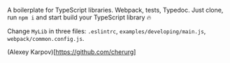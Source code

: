A boilerplate for TypeScript libraries. Webpack, tests, Typedoc. Just clone, run `npm i` and start build your TypeScript library 🔥

Change `MyLib` in three files: `.eslintrc`, `examples/developing/main.js`, `webpack/common.config.js`.

(Alexey Karpov)[https://github.com/cherurg]
